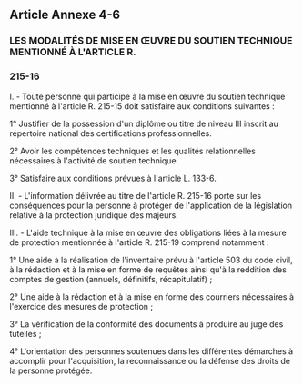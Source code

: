 ## Article Annexe 4-6

### LES MODALITÉS DE MISE EN ŒUVRE DU SOUTIEN TECHNIQUE MENTIONNÉ À L'ARTICLE R.

### 215-16

I. - Toute personne qui participe à la mise en œuvre du soutien technique mentionné à l'article R. 215-15 doit
satisfaire aux conditions suivantes :


1° Justifier de la possession d'un diplôme ou titre de niveau III inscrit au répertoire national des certifications
professionnelles.

2° Avoir les compétences techniques et les qualités relationnelles nécessaires à l'activité de soutien
technique.

3° Satisfaire aux conditions prévues à l'article L. 133-6.

II. - L'information délivrée au titre de l'article R. 215-16 porte sur les conséquences pour la personne à
protéger de l'application de la législation relative à la protection juridique des majeurs.

III. - L'aide technique à la mise en œuvre des obligations liées à la mesure de protection mentionnée à
l'article R. 215-19 comprend notamment :

1° Une aide à la réalisation de l'inventaire prévu à l'article 503 du code civil, à la rédaction et à la mise en
forme de requêtes ainsi qu'à la reddition des comptes de gestion (annuels, définitifs, récapitulatif) ;

2° Une aide à la rédaction et à la mise en forme des courriers nécessaires à l'exercice des mesures de
protection ;

3° La vérification de la conformité des documents à produire au juge des tutelles ;

4° L'orientation des personnes soutenues dans les différentes démarches à accomplir pour l'acquisition, la
reconnaissance ou la défense des droits de la personne protégée.


